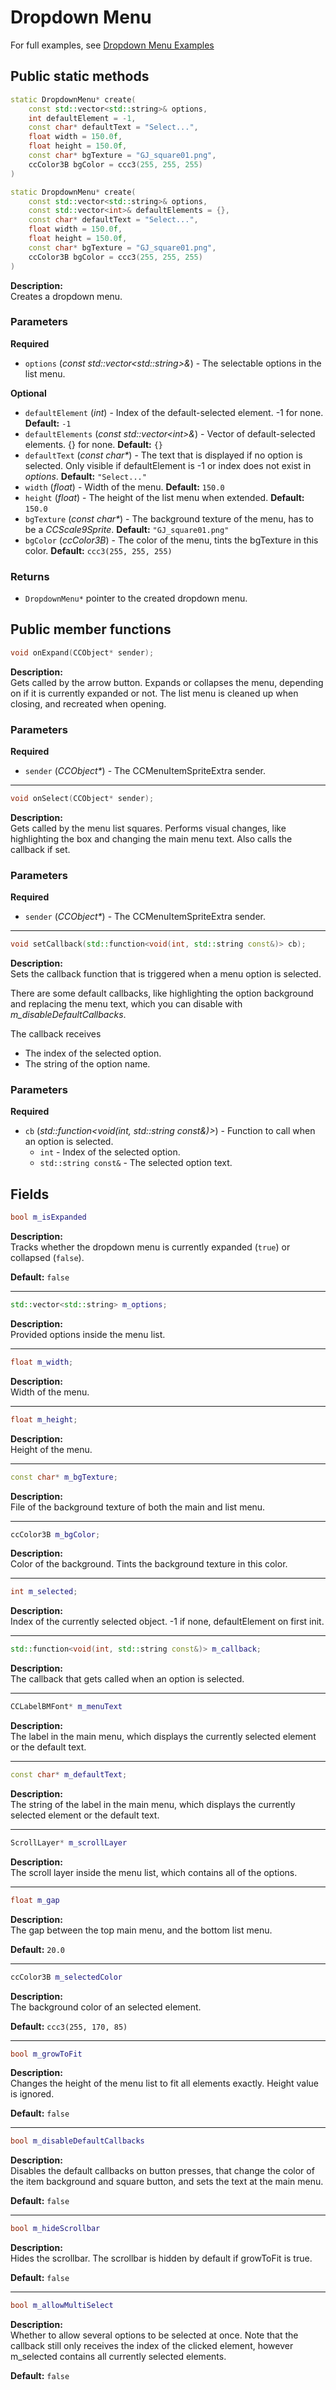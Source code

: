 # Dropdown Menu
For full examples, see [Dropdown Menu Examples](./examples/Dropdown%20Menu/Basic-Example.md)

## Public static methods
```cpp
static DropdownMenu* create(
    const std::vector<std::string>& options, 
    int defaultElement = -1, 
    const char* defaultText = "Select...", 
    float width = 150.0f, 
    float height = 150.0f, 
    const char* bgTexture = "GJ_square01.png", 
    ccColor3B bgColor = ccc3(255, 255, 255)
)
```

```cpp
static DropdownMenu* create(
    const std::vector<std::string>& options, 
    const std::vector<int>& defaultElements = {}, 
    const char* defaultText = "Select...", 
    float width = 150.0f, 
    float height = 150.0f, 
    const char* bgTexture = "GJ_square01.png", 
    ccColor3B bgColor = ccc3(255, 255, 255)
)
```

**Description:**  
Creates a dropdown menu.

### Parameters

**Required**
- `options` (*const std::vector\<std::string>&*) - The selectable options in the list menu.

**Optional**
- `defaultElement` (*int*) - Index of the default-selected element. -1 for none. **Default:** `-1`
- `defaultElements` (*const std::vector\<int>&*) - Vector of default-selected elements. {} for none. **Default:** `{}`
- `defaultText` (*const char\**) - The text that is displayed if no option is selected. Only visible if defaultElement is -1 or index does not exist in *options*. **Default:** `"Select..."`
- `width` (*float*) - Width of the menu. **Default:** `150.0`
- `height` (*float*) - The height of the list menu when extended. **Default:** `150.0`
- `bgTexture` (*const char\**) - The background texture of the menu, has to be a *CCScale9Sprite*. **Default:** `"GJ_square01.png"`
- `bgColor` (*ccColor3B*) - The color of the menu, tints the bgTexture in this color. **Default:** `ccc3(255, 255, 255)`

### Returns
- `DropdownMenu*` pointer to the created dropdown menu.


## Public member functions
```cpp
void onExpand(CCObject* sender);
```

**Description:**  
Gets called by the arrow button. Expands or collapses the menu, depending on if it is currently expanded or not. The list menu is cleaned up when closing, and recreated when opening.

### Parameters

**Required**
- `sender` (*CCObject\**) - The CCMenuItemSpriteExtra sender.

---

```cpp
void onSelect(CCObject* sender);
```

**Description:**  
Gets called by the menu list squares. Performs visual changes, like highlighting the box and changing the main menu text. Also calls the callback if set.

### Parameters

**Required**
- `sender` (*CCObject\**) - The CCMenuItemSpriteExtra sender.

---

```cpp
void setCallback(std::function<void(int, std::string const&)> cb);
```

**Description:**  
Sets the callback function that is triggered when a menu option is selected. 

There are some default callbacks, like highlighting the option background and replacing the menu text, which you can disable with *m_disableDefaultCallbacks*.

The callback receives
- The index of the selected option.
- The string of the option name.

### Parameters

**Required**
- `cb` (*std::function<void(int, std::string const&)>*) - Function to call when an option is selected.
  - `int` - Index of the selected option.
  - `std::string const&` - The selected option text.

## Fields
```cpp
bool m_isExpanded
```

**Description:**  
Tracks whether the dropdown menu is currently expanded (`true`) or collapsed (`false`).

**Default:** `false`

---

```cpp
std::vector<std::string> m_options;
```

**Description:**  
Provided options inside the menu list.

---

```cpp
float m_width;
```

**Description:**  
Width of the menu.

---

```cpp
float m_height;
```

**Description:**  
Height of the menu.

---

```cpp
const char* m_bgTexture;
```

**Description:**  
File of the background texture of both the main and list menu.

---

```cpp
ccColor3B m_bgColor;
```

**Description:**  
Color of the background. Tints the background texture in this color.

---

```cpp
int m_selected;
```

**Description:**  
Index of the currently selected object. -1 if none, defaultElement on first init.

---

```cpp
std::function<void(int, std::string const&)> m_callback;
```

**Description:**  
The callback that gets called when an option is selected.

---

```cpp
CCLabelBMFont* m_menuText
```

**Description:**  
The label in the main menu, which displays the currently selected element or the default text.

---

```cpp
const char* m_defaultText;
```

**Description:**  
The string of the label in the main menu, which displays the currently selected element or the default text.

---

```cpp
ScrollLayer* m_scrollLayer
```

**Description:**  
The scroll layer inside the menu list, which contains all of the options.

---

```cpp
float m_gap
```

**Description:**  
The gap between the top main menu, and the bottom list menu.

**Default:** `20.0`

---

```cpp
ccColor3B m_selectedColor
```

**Description:**  
The background color of an selected element.

**Default:** `ccc3(255, 170, 85)`

---

```cpp
bool m_growToFit
```

**Description:**  
Changes the height of the menu list to fit all elements exactly. Height value is ignored.

**Default:** `false`

---

```cpp
bool m_disableDefaultCallbacks
```

**Description:**  
Disables the default callbacks on button presses, that change the color of the item background and square button, and sets the text at the main menu.

**Default:** `false`

---

```cpp
bool m_hideScrollbar
```

**Description:**  
Hides the scrollbar. The scrollbar is hidden by default if growToFit is true.

**Default:** `false`

---

```cpp
bool m_allowMultiSelect
```

**Description:**  
Whether to allow several options to be selected at once. Note that the callback still only receives the index of the clicked element, however m_selected contains all currently selected elements.

**Default:** `false`